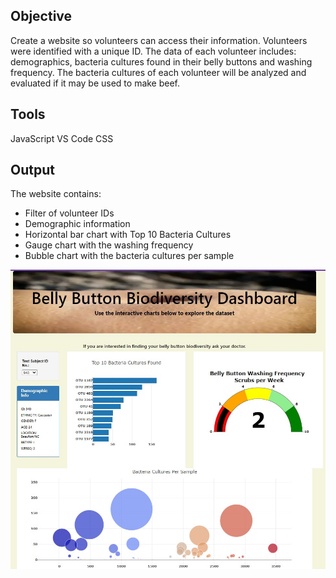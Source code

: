 ## Objective
Create a website so volunteers can access their information. Volunteers were identified with a unique ID. The data of each volunteer includes: demographics, bacteria cultures found in their belly buttons and washing frequency.
The bacteria cultures of each volunteer will be analyzed and evaluated if it may be used to make beef. 

## Tools
JavaScript
VS Code
CSS

## Output
The website contains:
- Filter of volunteer IDs
- Demographic information
- Horizontal bar chart with Top 10 Bacteria Cultures
- Gauge chart with the washing frequency
- Bubble chart with the bacteria cultures per sample

![Webpage](https://github.com/Jimena-QM/plotly_chart/blob/main/images/website.jpg)